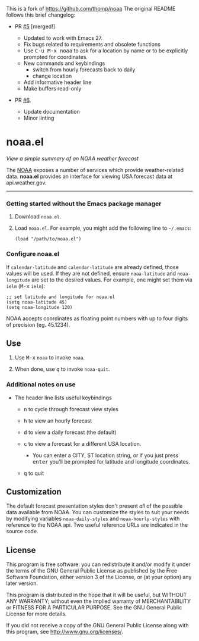 This is a fork of https://github.com/thomp/noaa
The original README follows this brief changelog:

* PR [#5](https://github.com/thomp/noaa/pull/5) [merged!]

  * Updated to work with Emacs 27.
  * Fix bugs related to requirements and obsolete functions
  * Use <kbd>C-u M-x noaa</kbd> to ask for a location by name or to be explicitly prompted for coordinates.
  * New commands and keybindings
    * switch from hourly forecasts back to daily
    * change location
  * Add informative header line
  * Make buffers read-only

* PR [#6](https://github.com/thomp/noaa/pull/6).

  * Update documentation
  * Minor linting

# noaa.el

*View a simple summary of an NOAA weather forecast*

The [NOAA](http://www.noaa.gov) exposes a number of services which
provide weather-related data. **noaa.el** provides an interface for
viewing USA forecast data at api.weather.gov.

---

### Getting started without the Emacs package manager

1. Download `noaa.el`.

2. Load `noaa.el`. For example, you might add the following line to `~/.emacs`:

    `(load "/path/to/noaa.el")`

### Configure noaa.el

If `calendar-latitude` and `calendar-latitude` are already defined, those values will be used. If they are not defined, ensure `noaa-latitude` and `noaa-longitude` are set to the desired values. For example, one might set them via `ielm` (<kbd>M-x</kbd> `ielm`):

    ;; set latitude and longitude for noaa.el
	(setq noaa-latitude 45)
	(setq noaa-longitude 120)

NOAA accepts coordinates as floating point numbers with up to four
digits of precision (eg. 45.1234).

## Use

1. Use <kbd>M-x</kbd> `noaa` to invoke `noaa`.

2. When done, use <kbd>q</kbd> to invoke `noaa-quit`.

### Additional notes on use

- The header line lists useful keybindings

  - <kbd>n</kbd> to cycle through forecast view styles

  - <kbd>h</kbd> to view an hourly forecast

  - <kbd>d</kbd> to view a daily forecast (the default)

  - <kbd>c</kbd> to view a forecast for a different USA location.

    - You can enter a CITY, ST location string, or if you just press
      <kbd>enter</kbd> you'll be prompted for latitude and longitude
      coordinates.

  - <kbd>q</kbd> to quit

## Customization

The default forecast presentation styles don't present *all* of the
possible data available from NOAA. You can customize the styles to
suit your needs by modifying variables `noaa-daily-styles` and
`noaa-hourly-styles` with reference to the NOAA api. Two useful
reference URLs are indicated in the source code.

## License

This program is free software: you can redistribute it and/or modify it under the terms of the GNU General Public License as published by the Free Software Foundation, either version 3 of the License, or (at your option) any later version.

This program is distributed in the hope that it will be useful, but WITHOUT ANY WARRANTY; without even the implied warranty of MERCHANTABILITY or FITNESS FOR A PARTICULAR PURPOSE. See the GNU General Public License for more details.

If you did not receive a copy of the GNU General Public License along with this program, see http://www.gnu.org/licenses/.
